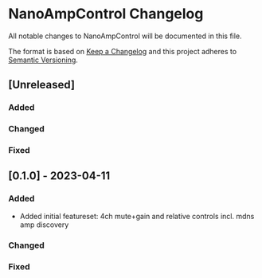 # NanoAmpControl Changelog
All notable changes to NanoAmpControl will be documented in this file.

The format is based on [Keep a Changelog](http://keepachangelog.com/en/1.0.0/)
and this project adheres to [Semantic Versioning](http://semver.org/spec/v2.0.0.html).

## [Unreleased]
### Added

### Changed

### Fixed

## [0.1.0] - 2023-04-11
### Added
- Added initial featureset: 4ch mute+gain and relative controls incl. mdns amp discovery

### Changed

### Fixed

